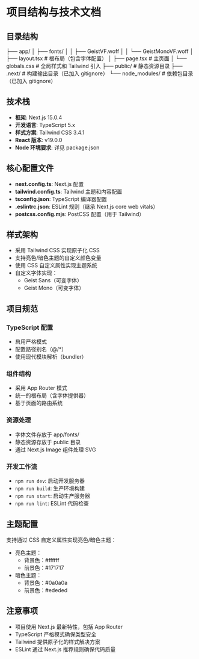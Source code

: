 # 项目结构与技术文档

## 目录结构 
├── app/
│ ├── fonts/
│ │ ├── GeistVF.woff
│ │ └── GeistMonoVF.woff
│ ├── layout.tsx # 根布局（包含字体配置）
│ ├── page.tsx # 主页面
│ └── globals.css # 全局样式和 Tailwind 引入
├── public/ # 静态资源目录
├── .next/ # 构建输出目录（已加入 gitignore）
└── node_modules/ # 依赖包目录（已加入 gitignore）


## 技术栈

- **框架**: Next.js 15.0.4
- **开发语言**: TypeScript 5.x
- **样式方案**: Tailwind CSS 3.4.1
- **React 版本**: v19.0.0
- **Node 环境要求**: 详见 package.json

## 核心配置文件

- **next.config.ts**: Next.js 配置
- **tailwind.config.ts**: Tailwind 主题和内容配置
- **tsconfig.json**: TypeScript 编译器配置
- **.eslintrc.json**: ESLint 规则（继承 Next.js core web vitals）
- **postcss.config.mjs**: PostCSS 配置（用于 Tailwind）

## 样式架构

- 采用 Tailwind CSS 实现原子化 CSS
- 支持亮色/暗色主题的自定义颜色变量
- 使用 CSS 自定义属性实现主题系统
- 自定义字体实现：
  - Geist Sans（可变字体）
  - Geist Mono（可变字体）

## 项目规范

### TypeScript 配置
- 启用严格模式
- 配置路径别名（@/*）
- 使用现代模块解析（bundler）

### 组件结构
- 采用 App Router 模式
- 统一的根布局（含字体提供器）
- 基于页面的路由系统

### 资源处理
- 字体文件存放于 app/fonts/
- 静态资源存放于 public 目录
- 通过 Next.js Image 组件处理 SVG

### 开发工作流
- `npm run dev`: 启动开发服务器
- `npm run build`: 生产环境构建
- `npm run start`: 启动生产服务器
- `npm run lint`: ESLint 代码检查

## 主题配置

支持通过 CSS 自定义属性实现亮色/暗色主题：
- 亮色主题：
  - 背景色：#ffffff
  - 前景色：#171717
- 暗色主题：
  - 背景色：#0a0a0a
  - 前景色：#ededed

## 注意事项

- 项目使用 Next.js 最新特性，包括 App Router
- TypeScript 严格模式确保类型安全
- Tailwind 提供原子化的样式解决方案
- ESLint 通过 Next.js 推荐规则确保代码质量
